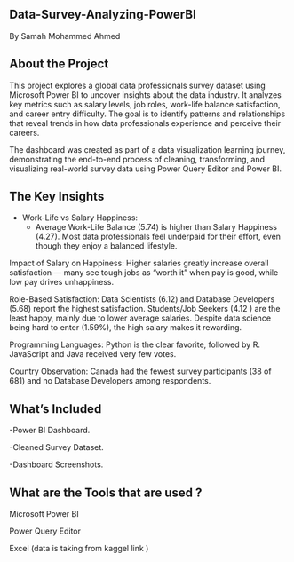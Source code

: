 ## Data-Survey-Analyzing-PowerBI

By Samah Mohammed Ahmed

## About the Project

This project explores a global data professionals survey dataset using Microsoft Power BI to uncover insights about the data industry. It analyzes key metrics such as salary levels, job roles, work-life balance satisfaction, and career entry difficulty. The goal is to identify patterns and relationships that reveal trends in how data professionals experience and perceive their careers.

The dashboard was created as part of a data visualization learning journey, demonstrating the end-to-end process of cleaning, transforming, and visualizing real-world survey data using Power Query Editor and Power BI.

## The Key Insights

- Work-Life vs Salary Happiness:
  - Average Work-Life Balance (5.74) is higher than Salary Happiness (4.27). Most data professionals feel underpaid for their effort, even though they enjoy a balanced lifestyle.

Impact of Salary on Happiness:
Higher salaries greatly increase overall satisfaction — many see tough jobs as “worth it” when pay is good, while low pay drives unhappiness.

Role-Based Satisfaction:
Data Scientists (6.12) and Database Developers (5.68) report the highest satisfaction.
Students/Job Seekers (4.12 ) are the least happy, mainly due to lower average salaries.
Despite data science being hard to enter (1.59%), the high salary makes it rewarding.

Programming Languages:
Python is the clear favorite, followed by R.
JavaScript and Java received very few votes.

Country Observation:
Canada had the fewest survey participants (38 of 681) and no Database Developers among respondents.

## What’s Included

-Power BI Dashboard.

-Cleaned Survey Dataset.

-Dashboard Screenshots.

## What are the Tools that are used ?

Microsoft Power BI

Power Query Editor

Excel (data is taking from kaggel link )


